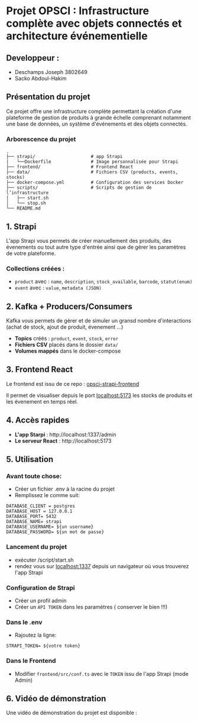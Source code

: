 # Projet OPSCI : Infrastructure complète avec objets connectés et architecture événementielle

## Developpeur :
- Deschamps Joseph 3802649
- Sacko Abdoul-Hakim 

## Présentation du projet
Ce projet offre une infrastructure complète permettant la création d'une plateforme de gestion de produits à grande échelle comprenant notamment une base de données, un système d'événements et des objets connectés.

### Arborescence du projet

```
.
├── strapi/                     # app Strapi
|   └──Dockerfile               # Image personnalisée pour Strapi
├── frontend/                   # Frontend React
├── data/                       # Fichiers CSV (products, events, stocks)
├── docker-compose.yml          # Configuration des services Docker                  
├── scripts/                    # Scripts de gestion de l’infrastructure
│   ├── start.sh
│   └── stop.sh
└── README.md                   
```

## 1. Strapi
L'app Strapi vous permets de créer manuellement des produits, des évenements ou tout autre type d'entrée ainsi que de gérer les paramètres de votre plateforme.

### Collections créées :
- `product` avec : `name`, `description`, `stock_available`, `barcode`, `statut(enum)`
- `event` avec : `value`, `metadata (JSON)`

  
## 2. Kafka + Producers/Consumers
Kafka vous permets de gérer et de simuler un gransd nombre d'interactions (achat de stock, ajout de produit, évenement ...)

- **Topics** créés : `product`, `event`, `stock`, `error`
- **Fichiers CSV** placés dans le dossier `data/`
- **Volumes mappés** dans le docker-compose

  
## 3. Frontend React
Le frontend est issu de ce repo : [opsci-strapi-frontend](https://github.com/arthurescriou/opsci-strapi-frontend)

Il permet de visualiser depuis le port [localhost:5173](http://localhost:5173) les stocks de produits et les évenement en temps réel.


## 4. Accès rapides
- **L'app Starpi** : http://localhost:1337/admin
- **Le serveur React** : http://localhost:5173


## 5. Utilisation

### Avant toute chose:
- Créer un fichier .env à la racine du projet
- Remplissez le comme suit:
```
DATABASE_CLIENT = postgres
DATABASE_HOST = 127.0.0.1
DATABASE_PORT= 5432
DATABASE_NAME= strapi
DATABASE_USERNAME= ${un username}
DATABASE_PASSWORD= ${un mot de passe} 
```

### Lancement du projet 
- exécuter /script/start.sh
- rendez vous sur [localhost:1337](http://localhost:1337) depuis un navigateur où vous trouverez l'app Strapi
  
### Configuration de Strapi
- Créer un profil admin
- Créer un `API TOKEN` dans les paramètres ( conserver le bien !!!)

### Dans le .env
- Rajoutez la ligne:
```
STRAPI_TOKEN= ${votre token}
```
### Dans le Frontend
- Modifier `frontend/src/conf.ts` avec le `TOKEN` issu de l'app Strapi (mode Admin)


## 6. Vidéo de démonstration
Une vidéo de démonstration du projet est disponible : 
